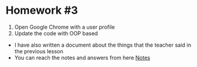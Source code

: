 # Homework #3

1) Open Google Chrome with a user profile
2) Update the code with OOP based 

* I have also written a document about the things that the teacher said in the previous lesson
* You can reach the notes and answers from here [Notes](OtherFiles/LectureNotes.md)